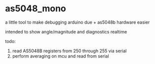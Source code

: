 # as5048_mono

a little tool to make debugging arduino due + as5048b hardware easier

intended to show angle/magnitude and diagnostics realtime

todo: 
  1. read AS5048B registers from 250 through 255 via serial
  2. perform averaging on mcu and read from serial
